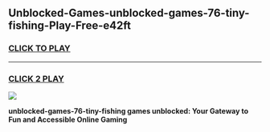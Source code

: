 
## Unblocked-Games-unblocked-games-76-tiny-fishing-Play-Free-e42ft
<h3>
<a href="https://premium76.site?title=unblocked-games-76-tiny-fishing&ref=23A">CLICK TO PLAY</a></h3>
<hr>

<h3>
<a href="https://premium76.site?title=unblocked-games-76-tiny-fishing&ref=23A">CLICK 2 PLAY</a>
  
</h3>

<a href="https://premium76.site?title=unblocked-games-76-tiny-fishing&ref=23A"><img src="https://clearcache.store/games.png"></a>


**unblocked-games-76-tiny-fishing games unblocked: Your Gateway to Fun and Accessible Online Gaming**
